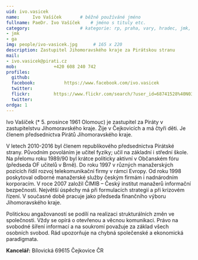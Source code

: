 ```yaml
---
uid: ivo.vasicek
name:     Ivo Vašíček	  	# běžně používáné jméno
fullname: PaeDr. Ivo Vašíček  	# jméno s tituly etc.
category:                 	# kategorie: rp, praha, vary, hradec, jmk, senat
- jmk
- ga
img: people/ivo-vasicek.jpg      # 165 x 220
description: Zastupitel Jihomoravského kraje za Pirátskou stranu             	# kratký popis, max 160 znaků
mail:
- ivo.vasicek@pirati.cz
mob:			  +420 608 240 742
profiles:
  github:                 
  facebook: 		  https://www.facebook.com/ivo.vasicek
  twitter: 		  
  flickr:		  https://www.flickr.com/search/?user_id=68741528%40N03&sort=date-taken-desc&view_all=1&text=ivo%20va%C5%A1%C3%AD%C4%8Dek
  twitter: 		
ordga: 1
---
```


Ivo Vašíček (* 5. prosince 1961 Olomouc) je zastupitel za Piráty v zastupitelstvu Jihomoravského kraje. Žije v Čejkovicích a má čtyři děti. Je členem předsednictva Pirátů Jihomoravského kraje.

V letech 2010-2016 byl členem republikového předsednictva Pirátské strany. Původním povoláním je učitel fyziky; učil na základní i střední škole. Na přelomu roku 1989/90 byl krátce politicky aktivní v Občanském fóru (předseda OF učitelů v Brně). Do roku 1997 v různých manažerských pozicích řídil rozvoj telekomunikační firmy v rámci Evropy. Od roku 1998 poskytoval odborné manažerské služby českým firmám i nadnárodním korporacím. V roce 2007 založil ČIMIB – Český institut manažerů informační bezpečnosti. Největší úspěchy má při formulacích strategií a při krizovém řízení. V současné době pracuje jako předseda finančního výboru Jihomoravského kraje.

Politickou angažovaností se podílí na realizaci strukturálních změn ve společnosti. Vždy se opírá o otevřenou a věcnou komunikaci. Právo na svobodné šíření informací a na soukromí považuje za základ všech osobních svobod. Rád upozorňuje na chybná společenské a ekonomická paradigmata.

**Kancelář:**
Bílovická
69615 Čejkovice
ČR
